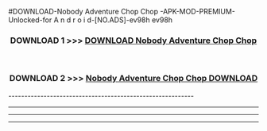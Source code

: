 #DOWNLOAD-Nobody Adventure Chop Chop -APK-MOD-PREMIUM-Unlocked-for A n d r o i d-[NO.ADS]-ev98h ev98h 



<div align="center">

<h3>DOWNLOAD 1 >>> <a href="https://t.co/FKmqrqFo6t??judul=Nobody Adventure Chop Chop ">DOWNLOAD Nobody Adventure Chop Chop </a></h3><br>

<h3>DOWNLOAD 2 >>> <a href="https://t.co/FKmqrqFo6t??judul=Nobody Adventure Chop Chop ">Nobody Adventure Chop Chop  DOWNLOAD </a></h3>

</div>
----------------------------------------------------------

----------------------------------------------------------

----------------------------------------------------------

----------------------------------------------------------



